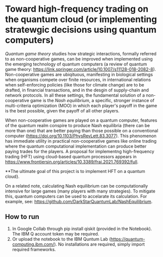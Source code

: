 # Toward high-frequency trading on the quantum cloud (or implementing stratewgic decisions using quantum computers)

*Quantum game theory* studies how strategic interactions, formally referred to as non-cooperative games, can be improved when implemented using the emerging technology of quantum computers (a review of quantum game theory: https://link.springer.com/article/10.1007/s11128-018-2082-8). Non-cooperative games are ubiqituous, manifesting in biological settings when organisms compete over finite resources, in international relations when self-enforcing policies (like those for climate change) are to be drafted, in financial transactions, and in the desgin of supply-chain and network protocols. In all these settings, the fundamental solution of a non-cooperative game is the *Nash equilibrium*, a specific, stronger instance of multi-criteria optimization (MOO) in which each player's payoff in the game is the best possible, given the payoff of all other players. 

When non-cooperative games are played on a quantum computer, features of the quantum realm conspire to produce Nash equilibria (there can be more than one) that are better paying than those possible on a conventional computer (https://doi.org/10.1103/PhysRevLett.83.3077). This phenomenon has immediate utility in practical non-cooperative games like online trading where the quantum computational implementation can produce better paying trades for the players. A proposal for implementng high-frequency trading (HFT) using cloud-based quantum processors appears in https://www.frontiersin.org/articles/10.3389/frai.2021.769392/full. 

**The ultimate goal of this project is to implement HFT on a quantum cloud}.

On a related note, calculating Nash equilibrium can be computationally intensive for large games (many players with many strategies). To mitigate this, quantum computers can be used to accelarate its calculation. For example, see: https://github.com/DarkStarQuantumLab/NashEquilibrium. 

## How to run

1. In Google Collab through pip install qiskit (provided in the Notebook). The IBM Q account token may be required. 
2. Or upload the notebook to the IBM Quntum Lab (https://quantum-computing.ibm.com/). No installations are required, simply import required frameworks.
